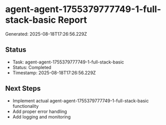 # agent-agent-1755379777749-1-full-stack-basic Report

Generated: 2025-08-18T17:26:56.229Z

## Status
- Task: agent-agent-1755379777749-1-full-stack-basic
- Status: Completed
- Timestamp: 2025-08-18T17:26:56.229Z

## Next Steps
- Implement actual agent-agent-1755379777749-1-full-stack-basic functionality
- Add proper error handling
- Add logging and monitoring
